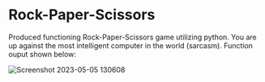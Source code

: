 # Rock-Paper-Scissors
Produced functioning Rock-Paper-Scissors game utilizing python. You are up against the most intelligent computer in the world (sarcasm).
Function ouput shown below:

![Screenshot 2023-05-05 130608](https://user-images.githubusercontent.com/83677526/236521767-a0c1da3f-c4c7-46ea-9ee9-dfb922275c7b.jpg)
